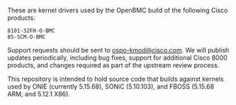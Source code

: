 These are kernel drivers used by the OpenBMC build of the following
Cisco products:

	8101-32FH-O-BMC
	85-SCM-O-BMC

Support requests should be sent to ospo-kmod@cisco.com.
We will publish updates periodically, including 
bug fixes, support for additional Cisco 8000 products,
and changes required as part of the upstream review
process.

This repository is intended to hold source code that
builds against kernels used by ONIE (currently 5.15.68),
SONiC (5.10.103), and FBOSS (5.15.68 ARM, and 5.12.1 X86).
